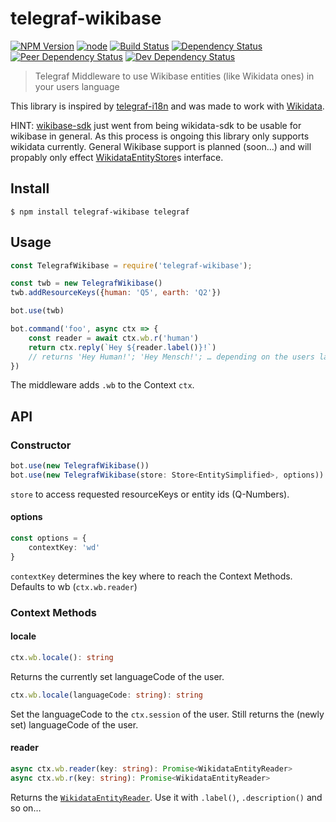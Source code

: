 # telegraf-wikibase

[![NPM Version](https://img.shields.io/npm/v/telegraf-wikibase.svg)](https://www.npmjs.com/package/telegraf-wikibase)
[![node](https://img.shields.io/node/v/telegraf-wikibase.svg)](https://www.npmjs.com/package/telegraf-wikibase)
[![Build Status](https://travis-ci.com/EdJoPaTo/telegraf-wikibase.svg?branch=master)](https://travis-ci.com/EdJoPaTo/telegraf-wikibase)
[![Dependency Status](https://david-dm.org/EdJoPaTo/telegraf-wikibase/status.svg)](https://david-dm.org/EdJoPaTo/telegraf-wikibase)
[![Peer Dependency Status](https://david-dm.org/EdJoPaTo/telegraf-wikibase/peer-status.svg)](https://david-dm.org/EdJoPaTo/telegraf-wikibase?type=peer)
[![Dev Dependency Status](https://david-dm.org/EdJoPaTo/telegraf-wikibase/dev-status.svg)](https://david-dm.org/EdJoPaTo/telegraf-wikibase?type=dev)

> Telegraf Middleware to use Wikibase entities (like Wikidata ones) in your users language

This library is inspired by [telegraf-i18n](https://github.com/telegraf/telegraf-i18n) and was made to work with [Wikidata](https://wikidata.org/).


HINT: [wikibase-sdk](https://github.com/maxlath/wikibase-sdk) just went from being wikidata-sdk to be usable for wikibase in general.
As this process is ongoing this library only supports wikidata currently.
General Wikibase support is planned (soon…) and will propably only effect [WikidataEntityStore](https://github.com/EdJoPaTo/wikidata-entity-store)s interface.


## Install

```
$ npm install telegraf-wikibase telegraf
```


## Usage

```js
const TelegrafWikibase = require('telegraf-wikibase');

const twb = new TelegrafWikibase()
twb.addResourceKeys({human: 'Q5', earth: 'Q2'})

bot.use(twb)

bot.command('foo', async ctx => {
	const reader = await ctx.wb.r('human')
	return ctx.reply(`Hey ${reader.label()}!`)
	// returns 'Hey Human!'; 'Hey Mensch!'; … depending on the users language
})
```

The middleware adds `.wb` to the Context `ctx`.

## API

### Constructor

```ts
bot.use(new TelegrafWikibase())
bot.use(new TelegrafWikibase(store: Store<EntitySimplified>, options))
```

`store` to access requested resourceKeys or entity ids (Q-Numbers).

#### options

```ts
const options = {
	contextKey: 'wd'
}
```

`contextKey` determines the key where to reach the Context Methods.
Defaults to wb (`ctx.wb.reader`)


### Context Methods

#### locale

```ts
ctx.wb.locale(): string
```

Returns the currently set languageCode of the user.


```ts
ctx.wb.locale(languageCode: string): string
```
Set the languageCode to the `ctx.session` of the user.
Still returns the (newly set) languageCode of the user.

#### reader

```ts
async ctx.wb.reader(key: string): Promise<WikidataEntityReader>
async ctx.wb.r(key: string): Promise<WikidataEntityReader>
```

Returns the [`WikidataEntityReader`](https://github.com/EdJoPaTo/wikidata-entity-reader).
Use it with `.label()`, `.description()` and so on…
